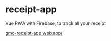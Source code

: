 # receipt-app
Vue PWA with Firebase, to track all your receipt

[gmo-receipt-app.web.app/](https://gmo-receipt-app.web.app/)
